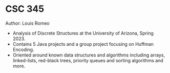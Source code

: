 # CSC 345
Author: Louis Romeo
- Analysis of Discrete Structures at the University of Arizona, Spring 2023.
- Contains 5 Java projects and a group project focusing on Huffman Encoding.
- Oriented around known data structures and algorithms including arrays, linked-lists, red-black trees, priority queues and sorting algorithms and more.
